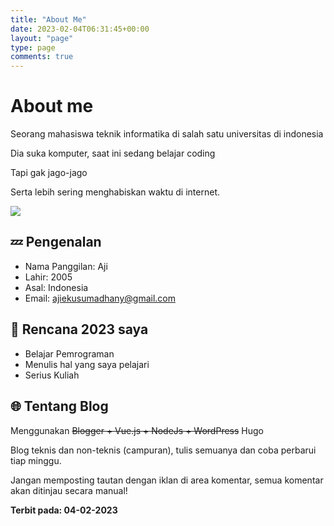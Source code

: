 ```yaml
---
title: "About Me"
date: 2023-02-04T06:31:45+00:00
layout: "page"
type: page
comments: true
---
```


# About me

Seorang mahasiswa teknik informatika di salah satu universitas di indonesia

Dia suka komputer, saat ini sedang belajar coding

Tapi gak jago-jago

Serta lebih sering menghabiskan waktu di internet.

![](https://blogger.googleusercontent.com/img/b/R29vZ2xl/AVvXsEj7gWFmWvl7eJJRTprWEB-f65xGc-sREX0oX_qa4jLTIo2seifhZ2oSelmO8JMBJu34HJNtay1sXK0S6WTDy7n7lRAyKY_y52eSsGdTMjgfvNMgee-lFuyzdREcvNZSHZZata4RXnlxjdktnP7oy2R74I-7kkf1kxNM7KajOmHKrGxitDGj6LBDBR2x/s1600/imajie.png)

## 💤 Pengenalan

- Nama Panggilan: Aji
- Lahir: 2005
- Asal: Indonesia
- Email: [ajiekusumadhany@gmail.com](mailto:ajiekusumadhany@gmail.com)

## 📅 Rencana 2023 saya

- Belajar Pemrograman
- Menulis hal yang saya pelajari
- Serius Kuliah

## 🌐 Tentang Blog

Menggunakan ~~Blogger + Vue.js + NodeJs + WordPress~~ Hugo

Blog teknis dan non-teknis (campuran), tulis semuanya dan coba perbarui tiap minggu.

Jangan memposting tautan dengan iklan di area komentar, semua komentar akan ditinjau secara manual!

**Terbit pada: 04-02-2023**
